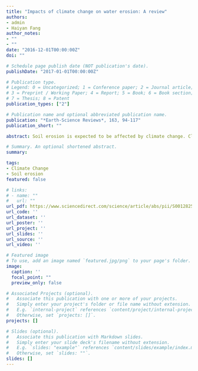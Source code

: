```yaml
---
title: "Impacts of climate change on water erosion: A review"
authors:
- admin
- Haiyan Fang
author_notes:
- ""
- ""
date: "2016-12-01T00:00:00Z"
doi: ""

# Schedule page publish date (NOT publication's date).
publishDate: "2017-01-01T00:00:00Z"

# Publication type.
# Legend: 0 = Uncategorized; 1 = Conference paper; 2 = Journal article;
# 3 = Preprint / Working Paper; 4 = Report; 5 = Book; 6 = Book section;
# 7 = Thesis; 8 = Patent
publication_types: ["2"]

# Publication name and optional abbreviated publication name.
publication: "*Earth-Science Reviews*, 163, 94-117"
publication_short: ""

abstract: Soil erosion is expected to be affected by climate change. Climate changes in temperature and precipitation patterns will impact plant biomass production, infiltration rate, soil moisture, land use and crop management, and hence affect runoff and soil erosion. Close links between climate change and soil erosion have been observed in the past decades. This paper reviews the achievements regarding the impacts of climate change such as changed rainfall, vegetation cover, and land management on water erosion. More climate change models with climate scenarios and land use models should be coupled with hydrologic/erosion models to accurately predict climate change impacts. Soil erosion is expected to be affected adversely under future climate change in most case studies, although direct and indirect impacts can promote or suppress soil erosion. However, uncertainties are still involved with respect to specific influencing mechanisms and actual damages, and the impacts vary with different regions. The representation of extreme climate events should be improved in climate models. Relevant erosion processes including rill erosion, gully erosion or channel erosion need to be incorporated and differentiated in erosion models. Additionally, more research is needed to explore the impacts of crop management practices on soil erosion under future climate change. This review is intended to introduce the achievements and to point out the critical research needs to better understand and predict the responses of soil erosion to a changing climate in the future.

# Summary. An optional shortened abstract.
summary: 

tags:
- Climate Change
- Soil erosion
featured: false

# links:
# - name: ""
#   url: ""
url_pdf: https://www.sciencedirect.com/science/article/abs/pii/S0012825216303555
url_code: ''
url_dataset: ''
url_poster: ''
url_project: ''
url_slides: ''
url_source: ''
url_video: ''

# Featured image
# To use, add an image named `featured.jpg/png` to your page's folder. 
image:
  caption: ''
  focal_point: ""
  preview_only: false

# Associated Projects (optional).
#   Associate this publication with one or more of your projects.
#   Simply enter your project's folder or file name without extension.
#   E.g. `internal-project` references `content/project/internal-project/index.md`.
#   Otherwise, set `projects: []`.
projects: []

# Slides (optional).
#   Associate this publication with Markdown slides.
#   Simply enter your slide deck's filename without extension.
#   E.g. `slides: "example"` references `content/slides/example/index.md`.
#   Otherwise, set `slides: ""`.
slides: []
---
```


